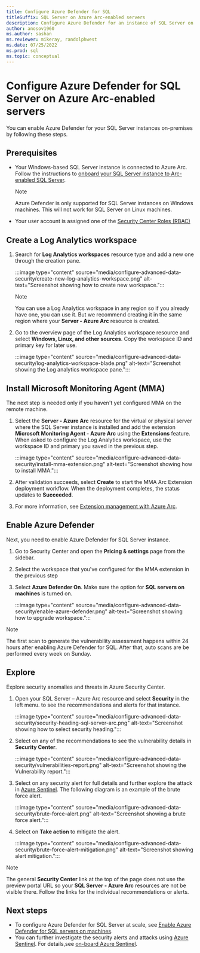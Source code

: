 ```yaml
---
title: Configure Azure Defender for SQL
titleSuffix: SQL Server on Azure Arc-enabled servers
description: Configure Azure Defender for an instance of SQL Server on Azure Arc-enabled servers.
author: anosov1960
ms.author: sashan
ms.reviewer: mikeray, randolphwest
ms.date: 07/25/2022
ms.prod: sql
ms.topic: conceptual
---
```

# Configure Azure Defender for SQL Server on Azure Arc-enabled servers

You can enable Azure Defender for your SQL Server instances on-premises by following these steps.

## Prerequisites

- Your Windows-based SQL Server instance is connected to Azure Arc. Follow the instructions to [onboard your SQL Server instance to  Arc-enabled SQL Server](connect.md).

   > [!NOTE]
   > Azure Defender is only supported for SQL Server instances on Windows machines. This will not work for SQL Server on Linux machines.

- Your user account is assigned one of the [Security Center Roles (RBAC)](/azure/security-center/security-center-permissions)

## Create a Log Analytics workspace

1. Search for **Log Analytics workspaces** resource type and add a new one through the creation pane.

   :::image type="content" source="media/configure-advanced-data-security/create-new-log-analytics-workspace.png" alt-text="Screenshot showing how to create new workspace.":::

   > [!NOTE]
   > You can use a Log Analytics workspace in any region so if you already have one, you can use it. But we recommend creating it in the same region where your **Server - Azure Arc** resource is created.

1. Go to the overview page of the Log Analytics workspace resource and select **Windows, Linux, and other sources**. Copy the workspace ID and primary key for later use.

   :::image type="content" source="media/configure-advanced-data-security/log-analytics-workspace-blade.png" alt-text="Screenshot showing the Log analytics workspace pane.":::

## Install Microsoft Monitoring Agent (MMA)

The next step is needed only if you haven't yet configured MMA on the remote machine.

1. Select the **Server - Azure Arc** resource for the virtual or physical server where the SQL Server instance is installed and add the extension **Microsoft Monitoring Agent - Azure Arc** using the  **Extensions** feature. When asked to configure the Log Analytics workspace, use the workspace ID and primary you saved in the previous step.

   :::image type="content" source="media/configure-advanced-data-security/install-mma-extension.png" alt-text="Screenshot showing how to install MMA.":::

1. After validation succeeds, select **Create** to start the MMA Arc Extension deployment workflow. When the deployment completes, the status updates to **Succeeded**.

1. For more information, see [Extension management with Azure Arc](/azure/azure-arc/servers/manage-vm-extensions).

## Enable Azure Defender

Next, you need to enable Azure Defender for SQL Server instance.

1. Go to Security Center and open the **Pricing & settings** page from the sidebar.

1. Select the workspace that you've configured for the MMA extension in the previous step

1. Select **Azure Defender On**. Make sure the option for **SQL servers on machines** is turned on.

   :::image type="content" source="media/configure-advanced-data-security/enable-azure-defender.png" alt-text="Screenshot showing how to upgrade workspace.":::

> [!NOTE]
   > The first scan to generate the vulnerability assessment happens within 24 hours after enabling Azure Defender for SQL. After that, auto scans are be performed every week on Sunday.

## Explore

Explore security anomalies and threats in Azure Security Center.

1. Open your SQL Server – Azure Arc resource and select **Security** in the left menu. to see the recommendations and alerts for that instance.

   :::image type="content" source="media/configure-advanced-data-security/security-heading-sql-server-arc.png" alt-text="Screenshot showing how to select security heading.":::

1. Select on any of the recommendations to see the vulnerability details in **Security Center**.

   :::image type="content" source="media/configure-advanced-data-security/vulnerabilities-report.png" alt-text="Screenshot showing the Vulnerability report.":::

1. Select on any security alert for full details and further explore the attack in [Azure Sentinel](/azure/sentinel/overview). The following diagram is an example of the brute force alert.

   :::image type="content" source="media/configure-advanced-data-security/brute-force-alert.png" alt-text="Screenshot showing a brute force alert.":::

1. Select on **Take action** to mitigate the alert.

   :::image type="content" source="media/configure-advanced-data-security/brute-force-alert-mitigation.png" alt-text="Screenshot showing alert mitigation.":::

> [!NOTE]
> The general **Security Center** link at the top of the page does not use the preview portal URL so your **SQL Server - Azure Arc** resources are not be visible there. Follow the links for the individual recommendations or alerts.

## Next steps

- To configure Azure Defender for SQL Server at scale, see [Enable Azure Defender for SQL servers on machines](/azure/security-center/defender-for-sql-usage).
- You can further investigate the security alerts and attacks using [Azure Sentinel](/azure/sentinel/overview). For details,see [on-board Azure Sentinel](/azure/sentinel/connect-data-sources).
